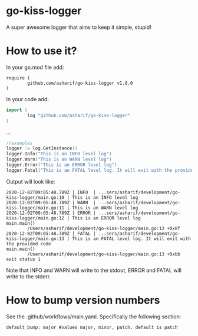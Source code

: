 # go-kiss-logger

A super awesome logger that aims to keep it simple, stupid!

# How to use it?

In your go.mod file add:

```
require (
        github.com/asharif/go-kiss-logger v1.0.0
)
```

In your code add:

```go
import (
        log "github.com/asharif/go-kiss-logger"
)
```
...

```go
//examples
logger := log.GetInstance()
logger.Info("This is an INFO level log")
logger.Warn("This is an WARN level log")
logger.Error("This is an ERROR level log")
logger.Fatal("This is an FATAL level log. It will exit with the provided code", 1)
```
Output will look like:
```
2020-12-02T09:05:48.789Z | INFO  | ...sers/asharif/development/go-kiss-logger/main.go:10 | This is an INFO level log
2020-12-02T09:05:48.789Z | WARN  | ...sers/asharif/development/go-kiss-logger/main.go:11 | This is an WARN level log
2020-12-02T09:05:48.789Z | ERROR | ...sers/asharif/development/go-kiss-logger/main.go:12 | This is an ERROR level log
main.main()
        /Users/asharif/development/go-kiss-logger/main.go:12 +0x8f
2020-12-02T09:05:48.789Z | FATAL | ...sers/asharif/development/go-kiss-logger/main.go:13 | This is an FATAL level log. It will exit with the provided code
main.main()
        /Users/asharif/development/go-kiss-logger/main.go:13 +0xbb
exit status 1
```
Note that INFO and WARN will write to the stdout, ERROR and FATAL will write to the stderr.

# How to bump version numbers

See the .github/workflows/main.yaml. Specifically the following section:

```
default_bump: major #values major, minor, patch. default is patch
```
